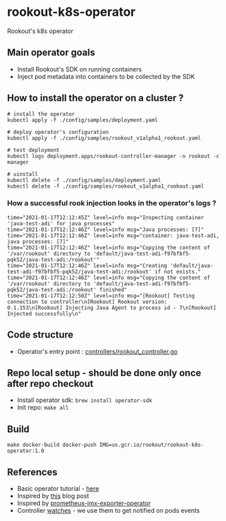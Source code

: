 # rookout-k8s-operator
Rookout's k8s operator


## Main operator goals

- Install Rookout's SDK on running containers  
- Inject pod metadata into containers to be collected by the SDK

## How to install the operator on a cluster ? 
```
# install the operator
kubectl apply -f ./config/samples/deployment.yaml

# deploy operator's configuration
kubectl apply -f ./config/samples/rookout_v1alpha1_rookout.yaml

# test deployment
kubectl logs deployment.apps/rookout-controller-manager -n rookout -c manager

# uinstall
kubectl delete -f ./config/samples/deployment.yaml
kubectl delete -f ./config/samples/rookout_v1alpha1_rookout.yaml
```

### How a successful rook injection looks in the operator's logs ?
```
time="2021-01-17T12:12:45Z" level=info msg="Inspecting container 'java-test-adi' for java processes"
time="2021-01-17T12:12:46Z" level=info msg="Java processes: [7]"
time="2021-01-17T12:12:46Z" level=info msg="container: java-test-adi, java processes: [7]"
time="2021-01-17T12:12:46Z" level=info msg="Copying the content of '/var/rookout' directory to 'default/java-test-adi-f97bfbf5-pqk52/java-test-adi:/rookout'"
time="2021-01-17T12:12:46Z" level=info msg="Creating 'default/java-test-adi-f97bfbf5-pqk52/java-test-adi:/rookout' if not exists."
time="2021-01-17T12:12:46Z" level=info msg="Copying the content of '/var/rookout' directory to 'default/java-test-adi-f97bfbf5-pqk52/java-test-adi:/rookout' finished"
time="2021-01-17T12:12:50Z" level=info msg="[Rookout] Testing connection to controller\n[Rookout] Rookout version: 0.1.153\n[Rookout] Injecting Java Agent to process id - 7\n[Rookout] Injected successfully\n"
```


## Code structure
- Operator's entry point : [controllers/rookout_controller.go](./controllers/rookout_controller.go)


## Repo local setup - should be done only once after repo checkout
- Install operator sdk:  `brew install operator-sdk`
- Init repo: `make all`

## Build
`make docker-build docker-push IMG=us.gcr.io/rookout/rookout-k8s-operator:1.0`


## References
- Basic operator tutorial - [here](https://sdk.operatorframework.io/docs/building-operators/golang/tutorial/)
- Inspired by [this](https://banzaicloud.com/blog/operator-sdk/) blog post
- Inspired by [prometheus-jmx-exporter-operator](https://github.com/banzaicloud/prometheus-jmx-exporter-operator)
- Controller [watches](https://book-v1.book.kubebuilder.io/beyond_basics/controller_watches.html) - we use them to get notified on pods events


